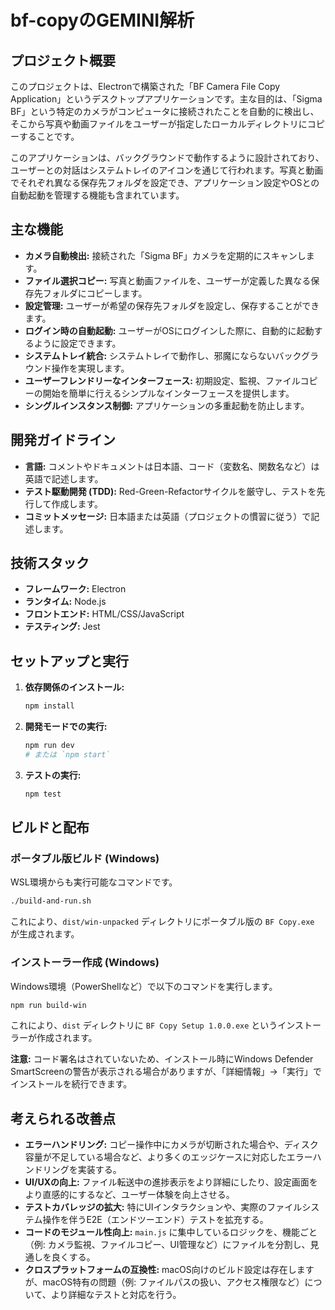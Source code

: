 # bf-copyのGEMINI解析

## プロジェクト概要

このプロジェクトは、Electronで構築された「BF Camera File Copy Application」というデスクトップアプリケーションです。主な目的は、「Sigma BF」という特定のカメラがコンピュータに接続されたことを自動的に検出し、そこから写真や動画ファイルをユーザーが指定したローカルディレクトリにコピーすることです。

このアプリケーションは、バックグラウンドで動作するように設計されており、ユーザーとの対話はシステムトレイのアイコンを通じて行われます。写真と動画でそれぞれ異なる保存先フォルダを設定でき、アプリケーション設定やOSとの自動起動を管理する機能も含まれています。

## 主な機能

*   **カメラ自動検出:** 接続された「Sigma BF」カメラを定期的にスキャンします。
*   **ファイル選択コピー:** 写真と動画ファイルを、ユーザーが定義した異なる保存先フォルダにコピーします。
*   **設定管理:** ユーザーが希望の保存先フォルダを設定し、保存することができます。
*   **ログイン時の自動起動:** ユーザーがOSにログインした際に、自動的に起動するように設定できます。
*   **システムトレイ統合:** システムトレイで動作し、邪魔にならないバックグラウンド操作を実現します。
*   **ユーザーフレンドリーなインターフェース:** 初期設定、監視、ファイルコピーの開始を簡単に行えるシンプルなインターフェースを提供します。
*   **シングルインスタンス制御:** アプリケーションの多重起動を防止します。

## 開発ガイドライン

*   **言語:** コメントやドキュメントは日本語、コード（変数名、関数名など）は英語で記述します。
*   **テスト駆動開発 (TDD):** Red-Green-Refactorサイクルを厳守し、テストを先行して作成します。
*   **コミットメッセージ:** 日本語または英語（プロジェクトの慣習に従う）で記述します。

## 技術スタック

*   **フレームワーク:** Electron
*   **ランタイム:** Node.js
*   **フロントエンド:** HTML/CSS/JavaScript
*   **テスティング:** Jest

## セットアップと実行

1.  **依存関係のインストール:**
    ```bash
    npm install
    ```
2.  **開発モードでの実行:**
    ```bash
    npm run dev
    # または `npm start`
    ```
3.  **テストの実行:**
    ```bash
    npm test
    ```

## ビルドと配布

### ポータブル版ビルド (Windows)

WSL環境からも実行可能なコマンドです。
```bash
./build-and-run.sh
```
これにより、`dist/win-unpacked` ディレクトリにポータブル版の `BF Copy.exe` が生成されます。

### インストーラー作成 (Windows)

Windows環境（PowerShellなど）で以下のコマンドを実行します。
```powershell
npm run build-win
```
これにより、`dist` ディレクトリに `BF Copy Setup 1.0.0.exe` というインストーラーが作成されます。

**注意:** コード署名はされていないため、インストール時にWindows Defender SmartScreenの警告が表示される場合がありますが、「詳細情報」→「実行」でインストールを続行できます。

## 考えられる改善点

*   **エラーハンドリング:** コピー操作中にカメラが切断された場合や、ディスク容量が不足している場合など、より多くのエッジケースに対応したエラーハンドリングを実装する。
*   **UI/UXの向上:** ファイル転送中の進捗表示をより詳細にしたり、設定画面をより直感的にするなど、ユーザー体験を向上させる。
*   **テストカバレッジの拡大:** 特にUIインタラクションや、実際のファイルシステム操作を伴うE2E（エンドツーエンド）テストを拡充する。
*   **コードのモジュール性向上:** `main.js` に集中しているロジックを、機能ごと（例: カメラ監視、ファイルコピー、UI管理など）にファイルを分割し、見通しを良くする。
*   **クロスプラットフォームの互換性:** macOS向けのビルド設定は存在しますが、macOS特有の問題（例: ファイルパスの扱い、アクセス権限など）について、より詳細なテストと対応を行う。
